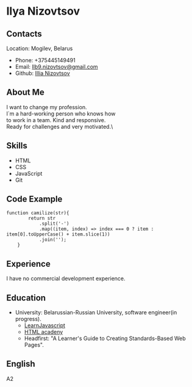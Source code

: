 # Ilya Nizovtsov

## Contacts

Location: Mogilev, Belarus

- Phone: +375445149491
- Email: Ilb9.nizovtsov@gmail.com
- Github: [Illia Nizovtsov](https://github.com/Thundery11https://github.com/Thundery11)

## About Me

I want to change my profession.\
I`m a hard-working person who knows how \
to work in a team. Kind and responsive.\
Ready for challenges and very motivated.\

## Skills

- HTML
- CSS
- JavaScript
- Git

## Code Example

```
function camilize(str){
        return str
            .split('-')
            .map((item, index) => index === 0 ? item : item[0].toUpperCase() + item.slice(1))
            .join('');
    }
```

## Experience

I have no commercial development experience.

## Education

- University: Belarussian-Russian University, software engineer(in progress).
  - [LearnJavascript](https://learn.javascript.ru/)
  - [HTML acadeny](https://htmlacademy.ru/)
  - Headfirst: "A Learner's Guide to Creating Standards-Based Web Pages".

## English

A2
